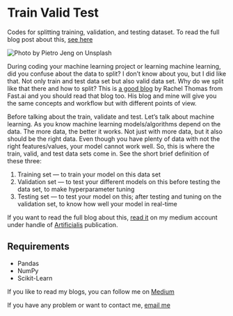 # Train Valid Test

Codes for splitting training, validation, and testing dataset. To read the full blog post about
this, [see here](https://medium.com/artificialis/why-how-we-split-train-valid-and-test-fb4d6746ede)

![Photo by Pietro Jeng on Unsplash](images/cover-img.jpg)

During coding your machine learning project or learning machine learning, did you confuse about the data to split? I
don’t know about you, but I did like that. Not only train and test data set but also valid data set. Why do we split
like that
there and how to split? This is [a good blog](https://www.fast.ai/posts/2017-11-13-validation-sets.html) by Rachel
Thomas from Fast.ai and you should read that blog too. His blog
and mine will give you the same concepts and workflow but with different points of view.

Before talking about the train, validate and test. Let’s talk about machine learning. As you know machine learning
models/algorithms depend on the data. The more data, the better it works. Not just with more data, but it also should be
the right data. Even though you have plenty of data with not the right features/values, your model cannot work well. So,
this is where the train, valid, and test data sets come in. See the short brief definition of these three:

1. Training set — to train your model on this data set
2. Validation set — to test your different models on this before testing the data set, to make hyperparameter tuning
3. Testing set — to test your model on this; after testing and tuning on the validation set, to know how well your model
   in real-time

If you want to read the full blog about
this, [read it](https://medium.com/artificialis/why-how-we-split-train-valid-and-test-fb4d6746ede) on my medium account under
handle of [Artificialis](https://medium.com/artificialis) publication.

## Requirements

* Pandas
* NumPy
* Scikit-Learn

If you like to read my blogs, you can follow me on [Medium](https://medium.com/@sithukhantai)

If you have any problem or want to contact me, [email me](mailto:sithukhantai@gmail.com)
